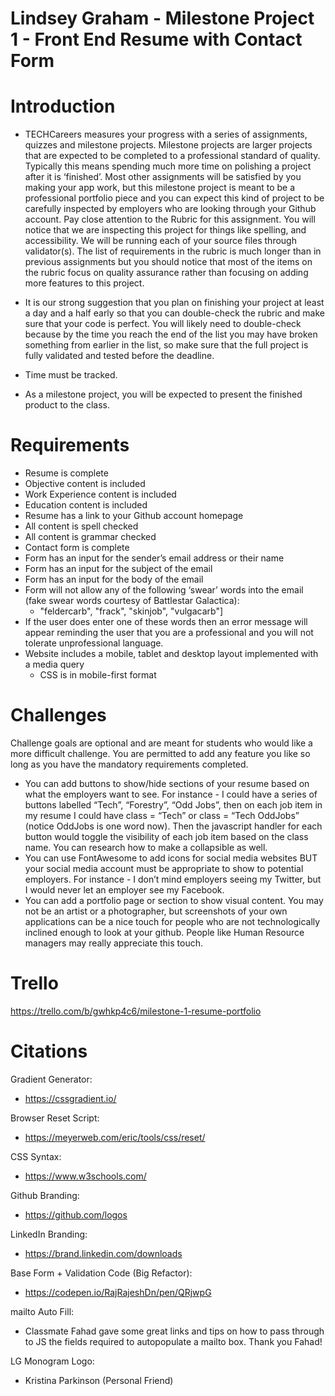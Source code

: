 # Lindsey Graham -  Milestone Project 1 - Front End Resume with Contact Form


# Introduction
- TECHCareers measures your progress with a series of assignments, quizzes and milestone projects. Milestone projects are larger projects that are expected to be completed to a professional standard of quality. Typically this means spending much more time on polishing a project after it is ‘finished’. Most other assignments will be satisfied by you making your app work, but this milestone project is meant to be a professional portfolio piece and you can expect this kind of project to be carefully inspected by employers who are looking through your Github account. Pay close attention to the Rubric for this assignment. You will notice that we are inspecting this project for things like spelling, and accessibility. We will be running each of your source files through validator(s). The list of requirements in the rubric is much longer than in previous assignments but you should notice that most of the items on the rubric focus on quality assurance rather than focusing on adding more features to this project.


- It is our strong suggestion that you plan on finishing your project at least a day and a half early so that you can double-check the rubric and make sure that your code is perfect. You will likely need to double-check because by the time you reach the end of the list you may have broken something from earlier in the list, so make sure that the full project is fully validated and tested before the deadline. 

- Time must be tracked.

- As a milestone project, you will be expected to present the finished product to the class.


# Requirements
- Resume is complete
- Objective content is included
- Work Experience content is included
- Education content is included
- Resume has a link to your Github account homepage
- All content is spell checked
- All content is grammar checked
- Contact form is complete
- Form has an input for the sender’s email address or their name
- Form has an input for the subject of the email
- Form has an input for the body of the email
- Form will not allow any of the following ‘swear’ words into the email (fake swear words courtesy of Battlestar Galactica):  
    - "feldercarb", "frack", "skinjob", "vulgacarb"]
- If the user does enter one of these words then an error message will appear reminding the user that you are a professional and you will not tolerate unprofessional language.
- Website includes a mobile, tablet and desktop layout implemented with a media query  
    - CSS is in mobile-first format

# Challenges
Challenge goals are optional and are meant for students who would like a more difficult challenge. You are permitted to add any feature you like so long as you have the mandatory requirements completed.  
- You can add buttons to show/hide sections of your resume based on what the employers want to see. For instance - I could have a series of buttons labelled “Tech”, “Forestry”, “Odd Jobs”, then on each job item in my resume I could have class = “Tech” or class = “Tech OddJobs” (notice OddJobs is one word now). Then the javascript handler for each button would toggle the visibility of each job item based on the class name. You can research how to make a collapsible as well.
- You can use FontAwesome to add icons for social media websites BUT your social media account must be appropriate to show to potential employers. For instance - I don’t mind employers seeing my Twitter, but I would never let an employer see my Facebook.
- You can add a portfolio page or section to show visual content. You may not be an artist or a photographer, but screenshots of your own applications can be a nice touch for people who are not technologically inclined enough to look at your github. People like Human Resource managers may really appreciate this touch.

# Trello
https://trello.com/b/gwhkp4c6/milestone-1-resume-portfolio

# Citations
  
Gradient Generator:  
- https://cssgradient.io/  

Browser Reset Script:  
- https://meyerweb.com/eric/tools/css/reset/

CSS Syntax:  
- https://www.w3schools.com/

Github Branding:  
- https://github.com/logos

LinkedIn Branding:  
- https://brand.linkedin.com/downloads

Base Form + Validation Code (Big Refactor):  
- https://codepen.io/RajRajeshDn/pen/QRjwpG

mailto Auto Fill:  
- Classmate Fahad gave some great links and tips on how to pass through to JS the fields required to autopopulate a mailto box. Thank you Fahad!

LG Monogram Logo:  
- Kristina Parkinson (Personal Friend)